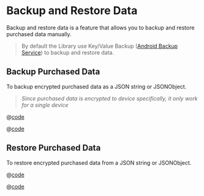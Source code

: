 # Backup and Restore Data

Backup and restore data is a feature that allows you to backup and restore purchased data manually.
> By default the Library use Key/Value Backup ([Android Backup Service](https://developer.android.com/guide/topics/data/backup)) to backup and restore data.

## Backup Purchased Data

To backup encrypted purchased data as a JSON string or JSONObject.
> *Since purchased data is encrypted to device specifically, it only work for a single device*

<CodeGroup>
<CodeGroupItem title="JAVA">

@[code](./code_snippet/java/backupData.java)

</CodeGroupItem>
<CodeGroupItem title="KOTLIN" active>

@[code](./code_snippet/kotlin/backupData.kt)

</CodeGroupItem>
</CodeGroup>

## Restore Purchased Data

To restore encrypted purchased data from a JSON string or JSONObject.

<CodeGroup>
<CodeGroupItem title="JAVA">

@[code](./code_snippet/java/restoreData.java)

</CodeGroupItem>
<CodeGroupItem title="KOTLIN" active>

@[code](./code_snippet/kotlin/restoreData.kt)

</CodeGroupItem>
</CodeGroup>
